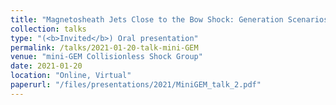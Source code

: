 ```yaml
---
title: "Magnetosheath Jets Close to the Bow Shock: Generation Scenarios using MMS"
collection: talks
type: "(<b>Invited</b>) Oral presentation"
permalink: /talks/2021-01-20-talk-mini-GEM
venue: "mini-GEM Collisionless Shock Group"
date: 2021-01-20
location: "Online, Virtual"
paperurl: "/files/presentations/2021/MiniGEM_talk_2.pdf"
---
```

